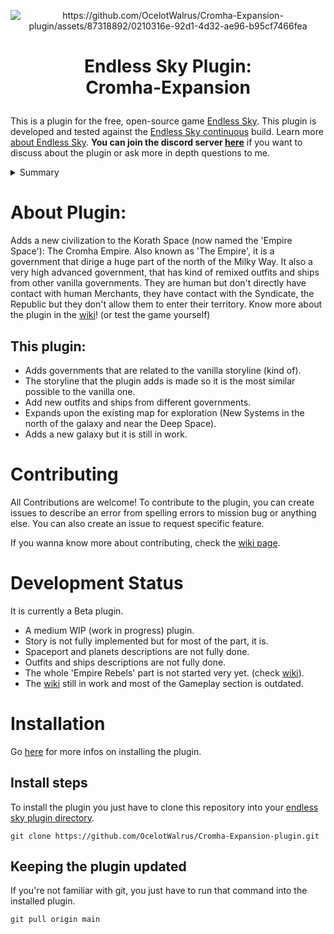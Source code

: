 <p align=center><img src="https://github.com/OcelotWalrus/Cromha-Expansion-plugin/assets/87318892/0210316e-92d1-4d32-ae96-b95cf7466fea" alt="https://github.com/OcelotWalrus/Cromha-Expansion-plugin/assets/87318892/0210316e-92d1-4d32-ae96-b95cf7466fea" /></p>

<h1><p align=center>Endless Sky Plugin:<br />Cromha-Expansion</p></h1>

This is a plugin for the free, open-source game [Endless Sky][es]. This plugin
is developed and tested against the [Endless Sky continuous][continuous] build.
Learn more [about Endless Sky][esweb].
**You can join the discord server [here](https://discord.gg/tafa8dVH5Q)** if you want to discuss about the plugin or ask more in depth questions to me.


<details>

  <summary>Summary</summary>

* [About plugin](https://github.com/OcelotWalrus/Cromha-Expansion-plugin#about-plugin)
    * [This plugin](https://github.com/OcelotWalrus/Cromha-Expansion-plugin#this-plugin)
* [Contributing](https://github.com/OcelotWalrus/Cromha-Expansion-plugin#contributing)
* [Development status](https://github.com/OcelotWalrus/Cromha-Expansion-plugin#development-status)
* [Installation](https://github.com/OcelotWalrus/Cromha-Expansion-plugin#installation)
    * [Install steps](https://github.com/OcelotWalrus/Cromha-Expansion-plugin#install-steps)
    * [Keeping the plugin updated](https://github.com/OcelotWalrus/Cromha-Expansion-plugin#keeping-the-plugin-updated)

</details>

# About Plugin:

Adds a new civilization to the Korath Space (now named the 'Empire Space'): The Cromha Empire. Also known as 'The Empire', it is a government that dirige a huge part of the north of the Milky Way. It also a very high advanced government, that has kind of remixed outfits and ships from other vanilla governments. They are human but don't directly have contact with human Merchants, they have contact with the Syndicate, the Republic but they don't allow them to enter their territory. Know more about the plugin in the [wiki](https://github.com/OcelotWalrus/Cromha-Expansion-plugin/wiki)! (or test the game yourself)

## This plugin:

* Adds governments that are related to the vanilla storyline (kind of).
* The storyline that the plugin adds is made so it is the most similar possible to the vanilla one.
* Add new outfits and ships from different governments.
* Expands upon the existing map for exploration (New Systems in the north of the galaxy and near the Deep Space).
* Adds a new galaxy but it is still in work.

# Contributing

All Contributions are welcome!
To contribute to the plugin, you can create issues to describe an error from spelling errors to mission bug or anything else.
You can also create an issue to request specific feature.

If you wanna know more about contributing, check the [wiki page](https://github.com/OcelotWalrus/Cromha-Expansion-plugin/wiki/Contributor-Guide).

# Development Status
It is currently a Beta plugin.

* A medium WIP (work in progress) plugin.
* Story is not fully implemented but for most of the part, it is.
* Spaceport and planets descriptions are not fully done.
* Outfits and ships descriptions are not fully done.
* The whole 'Empire Rebels' part is not started very yet. (check [wiki](https://github.com/OcelotWalrus/Cromha-Expansion-plugin/wiki/Governments-&-Major-Factions)).
* The [wiki](https://github.com/OcelotWalrus/Cromha-Expansion-plugin/wiki/) still in work and most of the Gameplay section is outdated.

# Installation
Go [here](https://github.com/OcelotWalrus/Cromha-Expansion-plugin/wiki/User-Guide) for more infos on installing the plugin.

## Install steps

To install the plugin you just have to clone this repository into your [endless sky plugin directory](https://github.com/endless-sky/endless-sky/wiki/CreatingPlugins).

```
git clone https://github.com/OcelotWalrus/Cromha-Expansion-plugin.git
```

## Keeping the plugin updated
If you're not familiar with git, you just have to run that command into the installed plugin.
```
git pull origin main
```
[es]: https://github.com/endless-sky/endless-sky
[continuous]: https://github.com/endless-sky/endless-sky/releases/tag/continuous
[esweb]: https://endless-sky.github.io/
